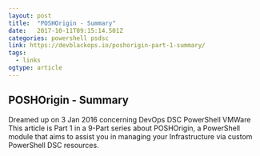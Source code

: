 ```yaml
---
layout: post 
title:  "POSHOrigin - Summary" 
date:   2017-10-11T09:15:14.501Z 
categories: powershell psdsc
link: https://devblackops.io/poshorigin-part-1-summary/ 
tags:
  - links
ogtype: article 
---
```


## POSHOrigin - Summary
Dreamed up on 3 Jan 2016 concerning DevOps DSC PowerShell VMWare
This article is Part 1 in a 9-Part series about POSHOrigin, a PowerShell module that aims to assist you in managing your Infrastructure via custom PowerShell DSC resources.